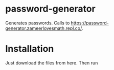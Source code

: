 # password-generator

Generates passwords. Calls to https://password-generator.zameerlovesmath.repl.co/.

# Installation

Just download the files from here. Then run 
